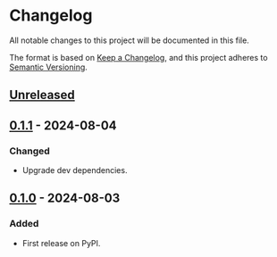 # Changelog
All notable changes to this project will be documented in this file.

The format is based on [Keep a Changelog](https://keepachangelog.com/en/1.0.0/),
and this project adheres to [Semantic Versioning](https://semver.org/spec/v2.0.0.html).


## [Unreleased]

## [0.1.1] - 2024-08-04
### Changed
- Upgrade dev dependencies.

## [0.1.0] - 2024-08-03
### Added
- First release on PyPI.

[Unreleased]: https://github.com/rserial/flintpy/compare/v0.1.1...HEAD
[0.1.1]: https://github.com/rserial/flintpy/compare/v0.1.0...v0.1.1
[0.1.0]: https://github.com/rserial/flintpy/compare/releases/tag/v0.1.0
